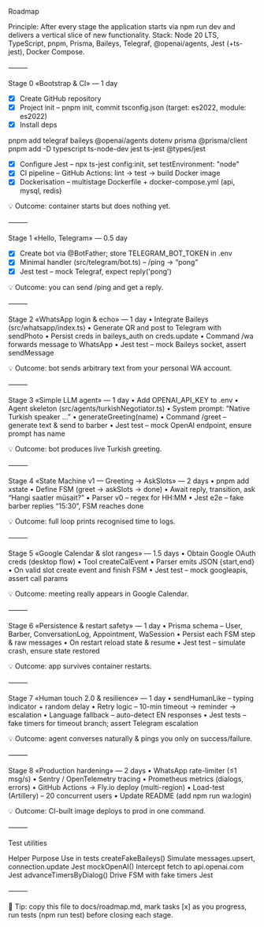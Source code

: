 Roadmap

Principle: After every stage the application starts via npm run dev and delivers a vertical slice of new functionality.
Stack: Node 20 LTS, TypeScript, pnpm, Prisma, Baileys, Telegraf, @openai/agents, Jest (+ts-jest), Docker Compose.

⸻

Stage 0 «Bootstrap & CI» — 1 day
- [x] Create GitHub repository
- [x] Project init – pnpm init, commit tsconfig.json (target: es2022, module: es2022)
- [x] Install deps

pnpm add telegraf baileys @openai/agents dotenv prisma @prisma/client
pnpm add -D typescript ts-node-dev jest ts-jest @types/jest
- [x] Configure Jest – npx ts-jest config:init, set testEnvironment: "node"
- [x] CI pipeline – GitHub Actions: lint → test → build Docker image
- [x] Dockerisation – multistage Dockerfile + docker-compose.yml (api, mysql, redis)

:bulb: Outcome: container starts but does nothing yet.

⸻

Stage 1 «Hello, Telegram» — 0.5 day
 - [x] Create bot via @BotFather; store TELEGRAM_BOT_TOKEN in .env
 - [x] Minimal handler (src/telegram/bot.ts) – /ping → “pong”
 - [x] Jest test – mock Telegraf, expect reply('pong')

:bulb: Outcome: you can send /ping and get a reply.

⸻

Stage 2 «WhatsApp login & echo» — 1 day
	•	Integrate Baileys (src/whatsapp/index.ts)
	•	Generate QR and post to Telegram with sendPhoto
	•	Persist creds in baileys_auth on creds.update
	•	Command /wa <jid> <text> forwards message to WhatsApp
	•	Jest test – mock Baileys socket, assert sendMessage

:bulb: Outcome: bot sends arbitrary text from your personal WA account.

⸻

Stage 3 «Simple LLM agent» — 1 day
	•	Add OPENAI_API_KEY to .env
	•	Agent skeleton (src/agents/turkishNegotiator.ts)
	•	System prompt: “Native Turkish speaker …”
	•	generateGreeting(name)
	•	Command /greet – generate text & send to barber
	•	Jest test – mock OpenAI endpoint, ensure prompt has name

:bulb: Outcome: bot produces live Turkish greeting.

⸻

Stage 4 «State Machine v1 — Greeting → AskSlots» — 2 days
	•	pnpm add xstate
	•	Define FSM (greet → askSlots → done)
	•	Await reply, transition, ask “Hangi saatler müsait?”
	•	Parser v0 – regex for HH:MM
	•	Jest e2e – fake barber replies “15:30”, FSM reaches done

:bulb: Outcome: full loop prints recognised time to logs.

⸻

Stage 5 «Google Calendar & slot ranges» — 1.5 days
	•	Obtain Google OAuth creds (desktop flow)
	•	Tool createCalEvent
	•	Parser emits JSON {start,end}
	•	On valid slot create event and finish FSM
	•	Jest test – mock googleapis, assert call params

:bulb: Outcome: meeting really appears in Google Calendar.

⸻

Stage 6 «Persistence & restart safety» — 1 day
	•	Prisma schema – User, Barber, ConversationLog, Appointment, WaSession
	•	Persist each FSM step & raw messages
	•	On restart reload state & resume
	•	Jest test – simulate crash, ensure state restored

:bulb: Outcome: app survives container restarts.

⸻

Stage 7 «Human touch 2.0 & resilience» — 1 day
	•	sendHumanLike – typing indicator + random delay
	•	Retry logic – 10-min timeout → reminder → escalation
	•	Language fallback – auto-detect EN responses
	•	Jest tests – fake timers for timeout branch; assert Telegram escalation

:bulb: Outcome: agent converses naturally & pings you only on success/failure.

⸻

Stage 8 «Production hardening» — 2 days
	•	WhatsApp rate-limiter (≤1 msg/s)
	•	Sentry / OpenTelemetry tracing
	•	Prometheus metrics (dialogs, errors)
	•	GitHub Actions → Fly.io deploy (multi-region)
	•	Load-test (Artillery) – 20 concurrent users
	•	Update README (add npm run wa:login)

:bulb: Outcome: CI-built image deploys to prod in one command.

⸻

Test utilities

Helper	Purpose	Use in tests
createFakeBaileys()	Simulate messages.upsert, connection.update	Jest
mockOpenAI()	Intercept fetch to api.openai.com	Jest
advanceTimersByDialog()	Drive FSM with fake timers	Jest


⸻

:rocket: Tip: copy this file to docs/roadmap.md, mark tasks [x] as you progress, run tests (npm run test) before closing each stage.
